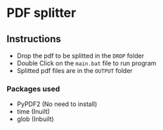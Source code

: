 # PDF splitter

## Instructions

- Drop the pdf to be splitted in the `DROP` folder
- Double Click on the `main.bat` file to run program
- Splitted pdf files are in the `OUTPUT` folder

### Packages used

- PyPDF2 (No need to install)
- time (Inuilt)
- glob (Inbuilt)

